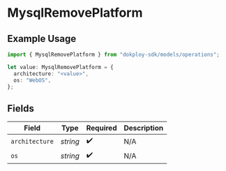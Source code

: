 # MysqlRemovePlatform

## Example Usage

```typescript
import { MysqlRemovePlatform } from "dokploy-sdk/models/operations";

let value: MysqlRemovePlatform = {
  architecture: "<value>",
  os: "WebOS",
};
```

## Fields

| Field              | Type               | Required           | Description        |
| ------------------ | ------------------ | ------------------ | ------------------ |
| `architecture`     | *string*           | :heavy_check_mark: | N/A                |
| `os`               | *string*           | :heavy_check_mark: | N/A                |